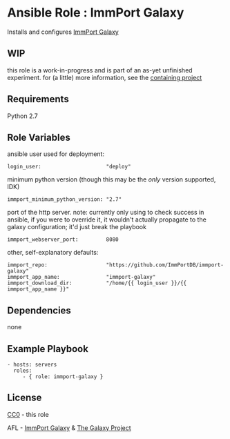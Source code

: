 Ansible Role : ImmPort Galaxy
=========

Installs and configures [ImmPort Galaxy](https://github.com/ImmPortDB/immport-galaxy)

WIP
---
this role is a work-in-progress and is part of an as-yet unfinished experiment. for (a little) more information, see the [containing project](https://github.com/dheles/immport-galaxy-ansible)

Requirements
------------

Python 2.7

Role Variables
--------------

ansible user used for deployment:

    login_user:                     "deploy"

minimum python version (though this may be the *only* version supported, IDK)

    immport_minimum_python_version: "2.7"

port of the http server. note: currently only using to check success in ansible, if you were to override it, it wouldn't actually propagate to the galaxy configuration; it'd just break the playbook

    immport_webserver_port:         8080

other, self-explanatory defaults:

    immport_repo:                   "https://github.com/ImmPortDB/immport-galaxy"
    immport_app_name:               "immport-galaxy"
    immport_download_dir:           "/home/{{ login_user }}/{{ immport_app_name }}"

Dependencies
------------

none

Example Playbook
----------------

    - hosts: servers
      roles:
         - { role: immport-galaxy }

License
-------

[CC0](https://creativecommons.org/publicdomain/zero/1.0/) - this role

AFL - [ImmPort Galaxy](https://raw.githubusercontent.com/ImmPortDB/immport-galaxy/master/LICENSE.txt) & [The Galaxy Project](https://raw.githubusercontent.com/galaxyproject/galaxy/dev/LICENSE.txt)

